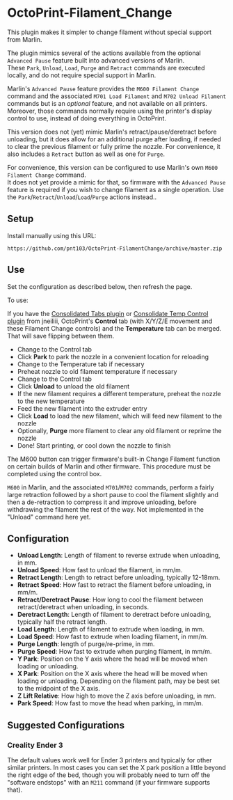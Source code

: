 # OctoPrint-Filament_Change

This plugin makes it simpler to change filament without special support from Marlin.

The plugin mimics several of the actions available from the optional
`Advanced Pause`
feature built into advanced versions of Marlin.  
These `Park`, `Unload`, `Load`, `Purge` and `Retract` commands are executed
locally, and do not require special support in Marlin.

Marlin's `Advanced Pause` feature provides the `M600 Filament Change` command
and the associated
`M701 Load Filament` and `M702 Unload Filament` commands
but is an *optional* feature, and not available on all printers.
Moreover, those commands normally require using the printer's display control
to use, instead of doing everything in OctoPrint.

This version does not (yet) mimic Marlin's retract/pause/deretract before
unloading, but it does allow for an additional purge after loading, if needed
to clear the previous filament or fully prime the nozzle.  For convenience, it 
also includes a `Retract` button as well as one for `Purge`.

For convenience, this version can be configured to use Marlin's own
`M600 Filament Change` command.  
It does not yet provide a mimic for that, so firmware with the 
`Advanced Pause` feature is required if you wish to change filament
as a single operation.  Use the 
`Park`/`Retract`/`Unload`/`Load`/`Purge`
actions instead..

## Setup

Install manually using this URL:

    https://github.com/pnt103/OctoPrint-FilamentChange/archive/master.zip

## Use

Set the configuration as described below, then refresh the page.

To use:

If you have the
[Consolidated Tabs plugin](https://plugins.octoprint.org/plugins/consolidatedtabs)
or
[Consolidate Temp Control plugin](https://plugins.octoprint.org/plugins/consolidate_temp_control)
from jneiliii, OctoPrint's
**Control** tab (with X/Y/Z/E movement and these Filament Change controls) 
and the **Temperature** tab can be merged.  That will save flipping between them.

* Change to the Control tab
* Click **Park** to park the nozzle in a convenient location for reloading
* Change to the Temperature tab if necessary
* Preheat nozzle to old filament temperature if necessary
* Change to the Control tab
* Click **Unload** to unload the old filament
* If the new filament requires a different temperature, preheat the nozzle to the new temperature
* Feed the new filament into the extruder entry
* Click **Load** to load the new filament, which will feed new filament to the nozzle
* Optionally, **Purge** more filament to clear any old filament or reprime the nozzle
* Done! Start printing, or cool down the nozzle to finish

The M600 button can trigger firmware's built-in Change Filament function on
certain  builds of Marlin and other firmware. This procedure must be completed
using the control box.

`M600` in Marlin, and the associated `M701`/`M702` commands, perform a fairly
large retraction followed by a short pause to cool the filament slightly and
then a de-retraction to compress it and improve unloading, before withdrawing
the filament the rest of the way.  Not implemented in the "Unload" command here
yet.

## Configuration

* **Unload Length**: Length of filament to reverse extrude when unloading, in mm.
* **Unload Speed**: How fast to unload the filament, in mm/m.
* **Retract Length**: Length to retract before unloading, typically 12-18mm.
* **Retract Speed**: How fast to retract the filament before unloading, in mm/m.
* **Retract/Deretract Pause**: How long to cool the filament between retract/deretract when unloading, in seconds.
* **Deretract Length**: Length of filament to deretract before unloading, typically half the retract length.
* **Load Length**: Length of filament to extrude when loading, in mm.
* **Load Speed**: How fast to extrude when loading filament, in mm/m.
* **Purge Length**: length of purge/re-prime, in mm.
* **Purge Speed**: How fast to extrude when purging filament, in mm/m.
* **Y Park**: Position on the Y axis where the head will be moved when loading or unloading.
* **X Park**: Position on the X axis where the head will be moved when loading or unloading. Depending on the filament path, may be best set to the midpoint of the X axis.
* **Z Lift Relative**: How high to move the Z axis before unloading, in mm.
* **Park Speed**: How fast to move the head when parking, in mm/m.

## Suggested Configurations

### Creality Ender 3
The default values work well for Ender 3 printers and typically for
other similar printers.  In most cases you can set the X park position  a little
beyond the right edge of the bed, though you will probably need to turn off the
"software endstops" with an `M211` command (if your firmware supports that).
